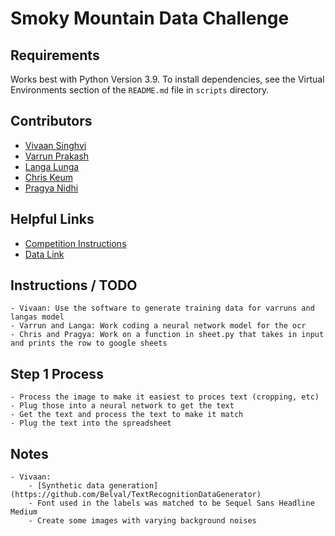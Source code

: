 # Smoky Mountain Data Challenge

## Requirements

Works best with Python Version 3.9. To install dependencies, see the Virtual Environments section of the `README.md` file in `scripts` directory.

## Contributors
- [Vivaan Singhvi](https://www.github.com/vivaansinghvi07)
- [Varrun Prakash](https://www.github.com/vman-lang)
- [Langa Lunga](https://www.github.com/Langali)
- [Chris Keum](https://www.github.com/chrisisbetter)
- [Pragya Nidhi](https://www.github.com/Pragya06Nidhi)

## Helpful Links

- [Competition Instructions](https://smc-datachallenge.ornl.gov/ch1_phenotyping/)
- [Data Link](https://labkey.ornl.gov:8443/labkey/CBI/Martin/PUBLIC_DATA/Davis_Common_Garden_Genotypes/project-begin.view?)

## Instructions / TODO
    - Vivaan: Use the software to generate training data for varruns and langas model
    - Varrun and Langa: Work coding a neural network model for the ocr
    - Chris and Pragya: Work on a function in sheet.py that takes in input and prints the row to google sheets

## Step 1 Process
    - Process the image to make it easiest to proces text (cropping, etc)
    - Plug those into a neural network to get the text
    - Get the text and process the text to make it match
    - Plug the text into the spreadsheet

## Notes
    - Vivaan:
        - [Synthetic data generation](https://github.com/Belval/TextRecognitionDataGenerator)
        - Font used in the labels was matched to be Sequel Sans Headline Medium
        - Create some images with varying background noises

